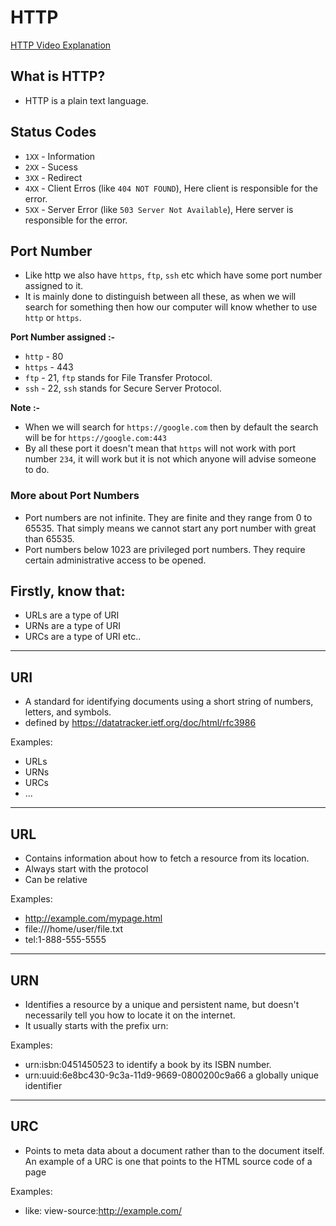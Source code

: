 # HTTP

[HTTP Video Explanation](https://www.youtube.com/watch?v=LZJNj-HHfII&t=59s)

## What is HTTP?
- HTTP is a plain text language.

## Status Codes

* `1XX` - Information
* `2XX` - Sucess
* `3XX` - Redirect
* `4XX` - Client Erros (like `404 NOT FOUND`), Here client is responsible for the error.
* `5XX` - Server Error (like `503 Server Not Available`), Here server is responsible for the error.

## Port Number

- Like http we also have `https`, `ftp`, `ssh` etc which have some port number assigned to it. 
- It is mainly done to distinguish between all these, as when we will search for something then how our computer will know whether to use `http` or `https`.

**Port Number assigned :-**

* `http` - 80 
* `https` - 443
* `ftp` - 21, `ftp` stands for File Transfer Protocol.
* `ssh` - 22, `ssh` stands for Secure Server Protocol.

**Note :-**
* When we will search for `https://google.com` then by default the search will be for `https://google.com:443`
* By all these port it doesn't mean that  `https` will not work with port number `234`, it will work but it is not which anyone will advise someone to do.  

### More about Port Numbers

- Port numbers are not infinite. They are finite and they range from 0 to 65535. That simply means we cannot start any port number with great than 65535.
- Port numbers below 1023 are privileged port numbers. They require certain administrative access to be opened.

## Firstly, know that:
- URLs are a type of URI
- URNs are a type of URI
- URCs are a type of URI
etc..

---
## URI 
 - A standard for identifying documents using a short string of numbers, 
letters, and symbols.
 - defined by https://datatracker.ietf.org/doc/html/rfc3986
 
Examples:
  - URLs
  - URNs
  - URCs
  - ...
 
--- 
## URL
 - Contains information about how to fetch a resource from its location.
 - Always start with the protocol
 - Can be relative

Examples:
 - http://example.com/mypage.html
 - file:///home/user/file.txt
 - tel:1-888-555-5555
 
--- 
## URN
 - Identifies a resource by a unique and persistent name, but doesn't necessarily tell you how to locate it on the internet. 
 - It usually starts with the prefix urn:

Examples:
 - urn:isbn:0451450523 to identify a book by its ISBN number.
 - urn:uuid:6e8bc430-9c3a-11d9-9669-0800200c9a66 a globally unique identifier
 
--- 
## URC
 - Points to meta data about a document rather than to the document itself. 
An example of a URC is one that points to the HTML source code of a page

Examples:
 - like: view-source:http://example.com/
